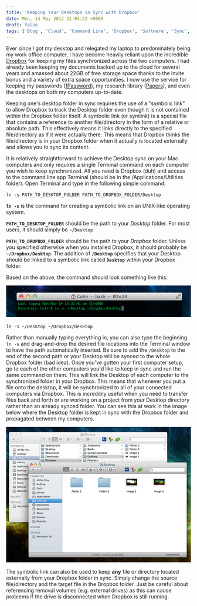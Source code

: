 ```yaml
---
title: 'Keeping Your Desktops in Sync with Dropbox'
date: Mon, 14 May 2012 21:04:22 +0000
draft: false
tags: ['Blog', 'Cloud', 'Command Line', 'Dropbox', 'Software', 'Sync', 'Tips', 'Tricks']
---
```


Ever since I got my desktop and relegated my laptop to predominately being my work office computer, I have become heavily reliant upon the incredible [Dropbox](http://db.tt/1M1kZsG) for keeping my files synchronized across the two computers. I had already been keeping my documents backed up to the cloud for several years and amassed about 22GB of free storage space thanks to the invite bonus and a variety of extra space opportunities. I now use the service for keeping my passwords ([1Password](https://agilebits.com/onepassword)), my research library ([Papers](http://www.mekentosj.com/papers/)), and even the desktops on both my computers up-to-date.

Keeping one's desktop folder in sync requires the use of a "symbolic link" to allow Dropbox to track the Desktop folder even though it is not contained within the Dropbox folder itself. A symbolic link (or symlink) is a special file that contains a reference to another file/directory in the form of a relative or absolute path. This effectively means it links directly to the specified file/directory as if it were actually there. This means that Dropbox thinks the file/directory is in your Dropbox folder when it actually is located externally and allows you to sync its content.

It is relatively straightforward to achieve the Desktop sync on your Mac computers and only requires a single Terminal command on each computer you wish to keep synchronized. All you need is Dropbox (duh) and access to the command line app Terminal (should be in the /Applications/Utilities folder). Open Terminal and type in the following simple command:

```
ln -s PATH_TO_DESKTOP_FOLDER PATH_TO_DROPBOX_FOLDER/Desktop
```

**`ln -s`** is the command for creating a symbolic link on an UNIX-like operating system.

**`PATH_TO_DESKTOP_FOLDER`** should be the path to your _Desktop_ folder. For most users, it should simply be `~/Desktop` 

**`PATH_TO_DROPBOX_FOLDER`** should be the path to your _Dropbox_ folder. Unless you specified otherwise when you installed Dropbox, it should probably be **`~/Dropbox/Desktop`**. The addition of **`/Desktop`** specifies that your Desktop should be linked to a symbolic link called **`Desktop`** within your Dropbox folder.

Based on the above, the command should look something like this:

![Terminal Screenshot](terminal.png)

```
ln -s ~/Desktop ~/Dropbox/Desktop
```

Rather than manually typing everything in, you can also type the beginning `ln -s` and drag-and-drop the desired file locations into the Terminal window to have the path automatically inserted. Be sure to add the `/Desktop` to the end of the second path or your Desktop will be synced to the whole Dropbox folder (bad idea). Once you've gotten your first computer setup, go to each of the other computers you'd like to keep in sync and run the same command on them. This will link the Desktop of each computer to the synchronized folder in your Dropbox. This means that whenever you put a file onto the desktop, it will be synchronized to all of your connected computers via Dropbox. This is incredibly useful when you need to transfer files back and forth or are working on a project from your Desktop directory rather than an already synced folder. You can see this at work in the image below where the Desktop folder is kept in sync with the Dropbox folder and propagated between my computers.

![Desktop folder synced to Dropbox](desktop.jpg)

The symbolic link can also be used to keep **any** file or directory located externally from your Dropbox folder in sync. Simply change the source file/directory and the target file in the Dropbox folder. Just be careful about referencing removal volumes (e.g. external drives) as this can cause problems if the drive is disconnected when Dropbox is still running.